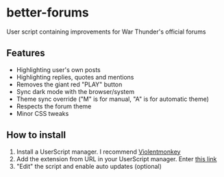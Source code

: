 # better-forums
User script containing improvements for War Thunder's official forums

## Features
* Highlighting user's own posts
* Highlighting replies, quotes and mentions
* Removes the giant red "PLAY" button
* Sync dark mode with the browser/system
* Theme sync override ("M" is for manual, "A" is for automatic theme)
* Respects the forum theme
* Minor CSS tweaks


## How to install

1. Install a UserScript manager. I recommend [Violentmonkey](https://violentmonkey.github.io/)
2. Add the extension from URL in your UserScript manager. Enter [this link](https://raw.githubusercontent.com/themadseventeen/better-forums/refs/heads/master/script.js)
3. "Edit" the script and enable auto updates (optional)